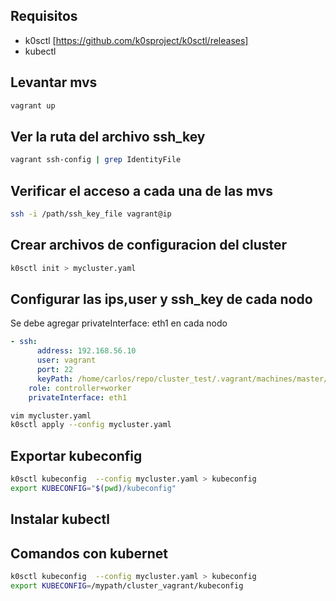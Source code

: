 Requisitos
----------
* k0sctl [https://github.com/k0sproject/k0sctl/releases]
* kubectl

Levantar mvs
------------
```bash
vagrant up
```
Ver la ruta del archivo ssh_key
------------
```bash
vagrant ssh-config | grep IdentityFile
```
Verificar el acceso a cada una de las mvs
------------
```bash
ssh -i /path/ssh_key_file vagrant@ip
```
Crear archivos de configuracion del cluster
-------------------------------------------
```bash
k0sctl init > mycluster.yaml
```
Configurar las ips,user y ssh_key de cada nodo
-------------------------------------------
Se debe agregar privateInterface: eth1 en cada nodo
```yaml
- ssh:
      address: 192.168.56.10
      user: vagrant
      port: 22
      keyPath: /home/carlos/repo/cluster_test/.vagrant/machines/master/virtualbox/private_key
    role: controller+worker
    privateInterface: eth1
```
```bash
vim mycluster.yaml
k0sctl apply --config mycluster.yaml
```

Exportar kubeconfig
-------------------------------------------
```bash
k0sctl kubeconfig  --config mycluster.yaml > kubeconfig
export KUBECONFIG="$(pwd)/kubeconfig"
```
Instalar kubectl
-------------------------------------------
Comandos con kubernet
-------------------------------------------
```bash
k0sctl kubeconfig  --config mycluster.yaml > kubeconfig
export KUBECONFIG=/mypath/cluster_vagrant/kubeconfig
```

